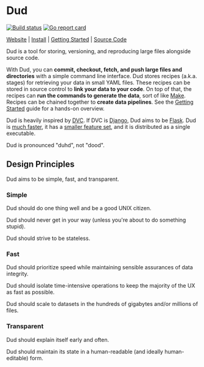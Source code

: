 # Dud

[![Build status](https://github.com/kevin-hanselman/dud/workflows/build/badge.svg)](https://github.com/kevin-hanselman/dud/actions?query=workflow%3Abuild)
[![Go report card](https://goreportcard.com/badge/github.com/kevin-hanselman/dud)](https://goreportcard.com/report/github.com/kevin-hanselman/dud)

[Website](https://kevin-hanselman.github.io/dud/)
| [Install](https://kevin-hanselman.github.io/dud/install)
| [Getting Started](https://kevin-hanselman.github.io/dud/getting_started)
| [Source Code](https://github.com/kevin-hanselman/dud)

Dud is a tool for storing, versioning, and reproducing large files alongside
source code.

With Dud, you can **commit, checkout, fetch, and push large files and
directories** with a simple command line interface. Dud stores recipes (a.k.a.
stages) for retrieving your data in small YAML files. These recipes can be
stored in source control to **link your data to your code**. On top of that, the
recipes can **run the commands to generate the data**, sort of like
[Make](https://www.gnu.org/software/make/). Recipes can be chained together to
**create data pipelines**. See the [Getting
Started](https://kevin-hanselman.github.io/dud/getting_started) guide for
a hands-on overview.

Dud is heavily inspired by [DVC](https://dvc.org/). If DVC is [Django][1], Dud
aims to be [Flask][1]. Dud is [much
faster](https://kevin-hanselman.github.io/dud/benchmarks), it has a [smaller
feature set](https://kevin-hanselman.github.io/dud/cli/dud), and it is
distributed as a single executable.

[1]: https://hackr.io/blog/flask-vs-django

Dud is pronounced "duhd", not "dood".


## Design Principles

Dud aims to be simple, fast, and transparent.

### Simple

Dud should do one thing well and be a good UNIX citizen.

Dud should never get in your way (unless you're about to do something stupid).

Dud should strive to be stateless.

### Fast

Dud should prioritize speed while maintaining sensible assurances of data
integrity.

Dud should isolate time-intensive operations to keep the majority of the UX
as fast as possible.

Dud should scale to datasets in the hundreds of gigabytes and/or millions of
files.

### Transparent

Dud should explain itself early and often.

Dud should maintain its state in a human-readable (and ideally human-editable)
form.

